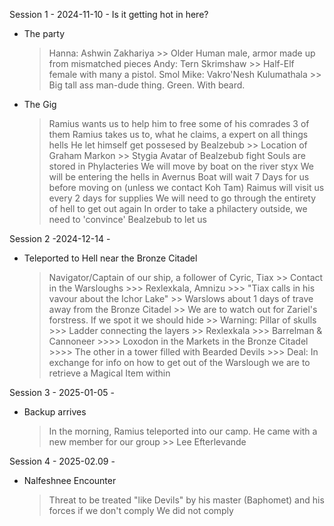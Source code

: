 Session 1 - 2024-11-10 - Is it getting hot in here?

- The party
    > Hanna: Ashwin Zakhariya
        >> Older Human male, armor made up from mismatched pieces
    > Andy: Tern Skrimshaw
        >> Half-Elf female with many a pistol. Smol
    > Mike: Vakro'Nesh Kulumathala
        >> Big tall ass man-dude thing. Green. With beard.

- The Gig
    > Ramius wants us to help him to free some of his comrades
    > 3 of them
    > Ramius takes us to, what he claims, a expert on all things hells
    > He let himself get possesed by Bealzebub
        >> Location of Graham Markon
        >> Stygia
    > Avatar of Bealzebub fight
    > Souls are stored in Phylacteries
    > We will move by boat on the river styx
    > We will be entering the hells in Avernus
    > Boat will wait 7 Days for us before moving on (unless we contact Koh Tam)
    > Raimus will visit us every 2 days for supplies
    > We will need to go through the entirety of hell to get out again
    > In order to take a philactery outside, we need to 'convince' Bealzebub to let us

Session 2 -2024-12-14 - 

- Teleported to Hell near the Bronze Citadel
    > Navigator/Captain of our ship, a follower of Cyric, Tiax
        >> Contact in the Warsloughs
            >>> Rexlexkala, Amnizu
            >>> "Tiax calls in his vavour about the Ichor Lake"
        >> Warslows about 1 days of trave away from the Bronze Citadel
        >> We are to watch out for Zariel's forstress. If we spot it we should hide
        >> Warning: Pillar of skulls
            >>> Ladder connecting the layers
        >> Rexlexkala
            >>> Barrelman & Cannoneer
                >>>> Loxodon in the Markets in the Bronze Citadel
                >>>> The other in a tower filled with Bearded Devils
            >>> Deal: In exchange for info on how to get out of the Warslough we are to retrieve a Magical Item within

Session 3 - 2025-01-05 -

- Backup arrives
    > In the morning, Ramius teleported into our camp. He came with a new member for our group
        >> Lee Efterlevande 

Session 4 - 2025-02.09 - 

- Nalfeshnee Encounter
    > Threat to be treated "like Devils" by his master (Baphomet) and his forces if we don't comply
    > We did not comply
